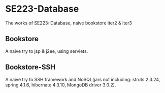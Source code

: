 # SE223-Database
The works of SE223: Database, naive bookstore iter2 &amp; iter3

## Bookstore
A naive try to jsp & j2ee, using servlets.

## Bookstore-SSH
A naive try to SSH framework and NoSQL(jars not including: struts 2.3.24, spring 4.1.6, hibernate 4.3.10, MongoDB driver 3.0.2).
